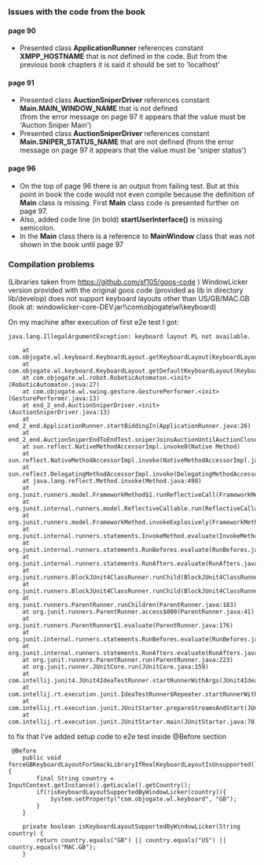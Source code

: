 ### Issues with the code from the book

#### page 90
  - Presented class **ApplicationRunner** references constant **XMPP_HOSTNAME** that is not defined in the code. But from the previous book chapters it is said it should be set to 'localhost'
#### page 91
  - Presented class **AuctionSniperDriver** references constant **Main.MAIN_WINDOW_NAME** that is not defined  
  (from the error message on page 97 it appears that the value must be 'Auction Sniper Main')
  - Presented class **AuctionSniperDriver** references constant **Main.SNIPER_STATUS_NAME** that are not defined
  (from the error message on page 97 it appears that the value must be 'sniper status')
#### page 96  
  - On the top of page 96 there is an output from failing test. But at this point in book the code would not even compile because the definition of **Main** class is missing.
    First **Main** class code is presented further on page 97.
  - Also, added code line (in bold) **startUserInterface()** is missing semicolon.
  - In the **Main** class there is a reference to **MainWindow** class that was not shown in the book until page 97
  

### Compilation problems
(Libraries taken from https://github.com/sf105/goos-code )
WindowLicker version provided with the original goos code (provided as lib in directory lib/develop) does not support keyboard layouts other than US/GB/MAC.GB
(look at: windowlicker-core-DEV.jar!\com\objogate\wl\keyboard)

On my machine after execution of first e2e test I got:
```
java.lang.IllegalArgumentException: keyboard layout PL not available.

	at com.objogate.wl.keyboard.KeyboardLayout.getKeyboardLayout(KeyboardLayout.java:82)
	at com.objogate.wl.keyboard.KeyboardLayout.getDefaultKeyboardLayout(KeyboardLayout.java:75)
	at com.objogate.wl.robot.RoboticAutomaton.<init>(RoboticAutomaton.java:27)
	at com.objogate.wl.swing.gesture.GesturePerformer.<init>(GesturePerformer.java:13)
	at end_2_end.AuctionSniperDriver.<init>(AuctionSniperDriver.java:13)
	at end_2_end.ApplicationRunner.startBiddingIn(ApplicationRunner.java:26)
	at end_2_end.AuctionSniperEndToEndTest.sniperJoinsAuctionUntilAuctionCloses(AuctionSniperEndToEndTest.java:13)
	at sun.reflect.NativeMethodAccessorImpl.invoke0(Native Method)
	at sun.reflect.NativeMethodAccessorImpl.invoke(NativeMethodAccessorImpl.java:62)
	at sun.reflect.DelegatingMethodAccessorImpl.invoke(DelegatingMethodAccessorImpl.java:43)
	at java.lang.reflect.Method.invoke(Method.java:498)
	at org.junit.runners.model.FrameworkMethod$1.runReflectiveCall(FrameworkMethod.java:44)
	at org.junit.internal.runners.model.ReflectiveCallable.run(ReflectiveCallable.java:15)
	at org.junit.runners.model.FrameworkMethod.invokeExplosively(FrameworkMethod.java:41)
	at org.junit.internal.runners.statements.InvokeMethod.evaluate(InvokeMethod.java:20)
	at org.junit.internal.runners.statements.RunBefores.evaluate(RunBefores.java:28)
	at org.junit.internal.runners.statements.RunAfters.evaluate(RunAfters.java:31)
	at org.junit.runners.BlockJUnit4ClassRunner.runChild(BlockJUnit4ClassRunner.java:70)
	at org.junit.runners.BlockJUnit4ClassRunner.runChild(BlockJUnit4ClassRunner.java:44)
	at org.junit.runners.ParentRunner.runChildren(ParentRunner.java:183)
	at org.junit.runners.ParentRunner.access$000(ParentRunner.java:41)
	at org.junit.runners.ParentRunner$1.evaluate(ParentRunner.java:176)
	at org.junit.internal.runners.statements.RunBefores.evaluate(RunBefores.java:28)
	at org.junit.internal.runners.statements.RunAfters.evaluate(RunAfters.java:31)
	at org.junit.runners.ParentRunner.run(ParentRunner.java:223)
	at org.junit.runner.JUnitCore.run(JUnitCore.java:159)
	at com.intellij.junit4.JUnit4IdeaTestRunner.startRunnerWithArgs(JUnit4IdeaTestRunner.java:68)
	at com.intellij.rt.execution.junit.IdeaTestRunner$Repeater.startRunnerWithArgs(IdeaTestRunner.java:47)
	at com.intellij.rt.execution.junit.JUnitStarter.prepareStreamsAndStart(JUnitStarter.java:242)
	at com.intellij.rt.execution.junit.JUnitStarter.main(JUnitStarter.java:70)
```

to fix that I've added setup code to e2e test inside @Before section
```
 @Before
    public void forceGBKeyboardLayoutForSmackLibraryIfRealKeyboardLayoutIsUnsupported(){
        final String country = InputContext.getInstance().getLocale().getCountry();
        if(!isKeyboardLayoutSupportedByWindowLicker(country)){
            System.setProperty("com.objogate.wl.keyboard", "GB");
        }
    }

    private boolean isKeyboardLayoutSupportedByWindowLicker(String country) {
        return country.equals("GB") || country.equals("US") || country.equals("MAC.GB");
    }
```